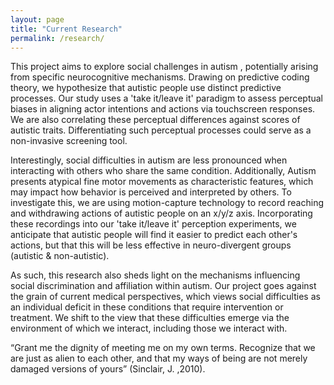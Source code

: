 ```yaml
---
layout: page
title: "Current Research"
permalink: /research/
---
```


This project aims to explore social challenges in autism , potentially arising from specific neurocognitive mechanisms. Drawing on predictive coding theory, we hypothesize that autistic people use distinct predictive processes. Our study uses a 'take it/leave it' paradigm to assess perceptual biases in aligning actor intentions and actions via touchscreen responses. We are also correlating these perceptual differences against scores of autistic traits. Differentiating such perceptual processes could serve as a non-invasive screening tool.

Interestingly, social difficulties in autism are less pronounced when interacting with others who share the same condition. Additionally, Autism presents atypical fine motor movements as characteristic features, which may impact how behavior is perceived and interpreted by others. To investigate this, we are using motion-capture technology to record reaching and withdrawing actions of autistic people on an x/y/z axis. Incorporating these recordings into our 'take it/leave it' perception experiments, we anticipate that autistic people will find it easier to predict each other's actions, but that this will be less effective in neuro-divergent groups (autistic & non-autistic).

As such, this research also sheds light on the mechanisms influencing social discrimination and affiliation within autism. Our project goes against the grain of current medical perspectives, which views social difficulties as an individual deficit in these conditions that require intervention or treatment. We shift to the view that these difficulties emerge via the environment of which we interact, including those we interact with. 

“Grant me the dignity of meeting me on my own terms. Recognize that we are just as alien to each other, and that my ways of being are not merely damaged versions of yours” (Sinclair, J. ,2010).
